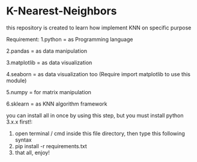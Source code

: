 # K-Nearest-Neighbors
this repository is created to learn how implement KNN on specific purpose


Requirement:
1.python      = as Programming language

2.pandas      = as data manipulation

3.matplotlib  = as data visualization

4.seaborn     = as data visualization too (Require import matplotlib to use this module)

5.numpy       = for matrix manipulation

6.sklearn     = as KNN algorithm framework


you can install all in once by using this step, but you must install python 3.x.x first!:
1. open terminal / cmd inside this file directory, then type this following syntax
2. pip install -r requirements.txt
3. that all, enjoy!
